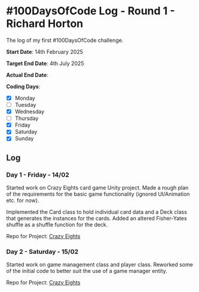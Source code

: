 # #100DaysOfCode Log - Round 1 - Richard Horton

The log of my first #100DaysOfCode challenge.

**Start Date**: 14th February 2025

**Target End Date**: 4th July 2025

**Actual End Date**: 

**Coding Days**:
- [x] Monday
- [ ] Tuesday
- [x] Wednesday
- [ ] Thursday
- [x] Friday
- [x] Saturday
- [x] Sunday

## Log

### Day 1 - Friday - 14/02

Started work on Crazy Eights card game Unity project. Made a rough plan of the requirements for the basic game functionality (ignored UI/Animation etc. for now).

Implemented the Card class to hold individual card data and a Deck class that generates the instances for the cards. Added an altered Fisher-Yates shuffle as a shuffle function for the deck.

Repo for Project: [Crazy Eights](https://github.com/Richard-013/Crazy-Eights)

### Day 2 - Saturday - 15/02

Started work on game management class and player class. Reworked some of the initial code to better suit the use of a game manager entity.

Repo for Project: [Crazy Eights](https://github.com/Richard-013/Crazy-Eights)
